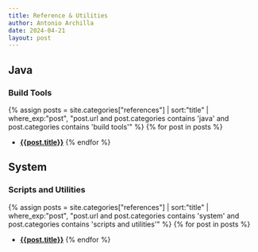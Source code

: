 ```yaml
---
title: Reference & Utilities
author: Antonio Archilla
date: 2024-04-21
layout: post
---
```


## Java

### Build Tools

{% assign posts = site.categories["references"] | sort:"title" | where_exp:"post", "post.url and post.categories contains 'java' and post.categories contains 'build tools'" %}
{% for post in posts %}
- [**{{post.title}}**]({{post.url}})
{% endfor %}
  
  
## System
  
### Scripts and Utilities

{% assign posts = site.categories["references"] | sort:"title" | where_exp:"post", "post.url and post.categories contains 'system' and post.categories contains 'scripts and utilities'" %}
{% for post in posts %}
- [**{{post.title}}**]({{post.url}})
{% endfor %}